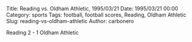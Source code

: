 Title: Reading vs. Oldham Athletic, 1995/03/21
Date: 1995/03/21 00:00
Category: sports
Tags: football, football scores, Reading, Oldham Athletic
Slug: reading-vs-oldham-athletic
Author: carbonero


Reading 2 - 1 Oldham Athletic
